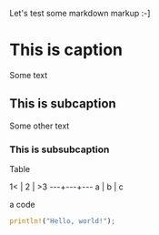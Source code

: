 Let's test some markdown markup :-]

# This is caption

Some text

## This is subcaption

Some other text

### This is subsubcaption

Table

1< | 2 | >3
---+---+---
a  | b | c

a code

```rust
println!("Hello, world!");
```
